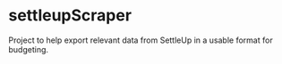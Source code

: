 # settleupScraper
Project to help export relevant data from SettleUp in a usable format for budgeting.
